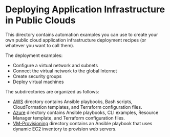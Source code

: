 # Deploying Application Infrastructure in Public Clouds

This directory contains automation examples you can use to create your own public cloud application infrastructure deployment recipes (or whatever you want to call them).

The deployment examples:

* Configure a virtual network and subnets
* Connect the virtual network to the global Internet
* Create security groups
* Deploy virtual machines

The subdirectories are organized as follows:

* [AWS](AWS) directory contains Ansible playbooks, Bash scripts,  CloudFormation templates, and Terraform configuration files.
* [Azure](Azure) directory contains Ansible playbooks, CLI examples, Resource Manager template, and Terraform configuration files.
* [VM-Provisioning](VM-Provisioning) directory contains an Ansible playbook that uses dynamic EC2 inventory to provision web servers.
